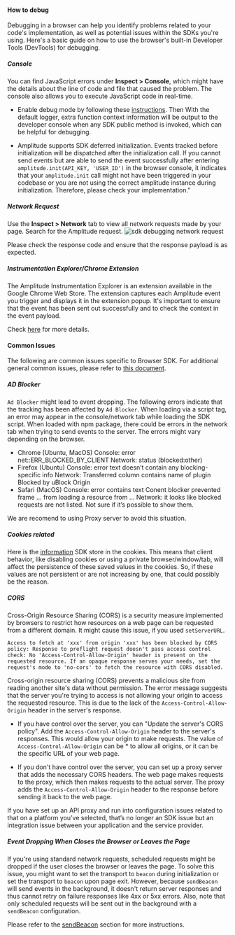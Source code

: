 #### How to debug

Debugging in a browser can help you identify problems related to your code's implementation, as well as potential issues within the SDKs you're using. Here's a basic guide on how to use the browser's built-in Developer Tools (DevTools) for debugging.

##### Console

You can find JavaScript errors under **Inspect > Console**, which might have the details about the line of code and file that caused the problem. The console also allows you to execute JavaScript code in real-time.

* Enable debug mode by following these [instructions](./#debug-mode). Then With the default logger, extra function context information will be output to the developer console when any SDK public method is invoked, which can be helpful for debugging.

* Amplitude supports SDK deferred initialization. Events tracked before initialization will be dispatched after the initialization call. If you cannot send events but are able to send the event successfully after entering `amplitude.init(API_KEY, 'USER_ID')` in the browser console, it indicates that your `amplitude.init` call might not have been triggered in your codebase or you are not using the correct amplitude instance during initialization. Therefore, please check your implementation."

##### Network Request

Use the **Inspect > Network** tab to view all network requests made by your page. Search for the Amplitude request.
![sdk debugging network request](../../../assets/images/sdk-debuggability-network-request.png)

Please check the response code and ensure that the response payload is as expected.

##### Instrumentation Explorer/Chrome Extension

The Amplitude Instrumentation Explorer is an extension available in the Google Chrome Web Store. The extension captures each Amplitude event you trigger and displays it in the extension popup. It's important to ensure that the event has been sent out successfully and to check the context in the event payload.

Check [here](../../debugger/#step-2-analyze-the-event-stream) for more details.

#### Common Issues

The following are common issues specific to Browser SDK. For additional general common issues, please refer to [this document](../../sdk-troubleshooting-and-debugging/).

##### AD Blocker

`Ad Blocker` might lead to event dropping. The following errors indicate that the tracking has been affected by `Ad Blocker`. When loading via a script tag, an error may appear in the console/network tab while loading the SDK script. When loaded with npm package, there could be errors in the network tab when trying to send events to the server. The errors might vary depending on the browser.

* Chrome (Ubuntu, MacOS)
Console: error net::ERR_BLOCKED_BY_CLIENT
Network: status (blocked:other)
* Firefox (Ubuntu)
Console: error text doesn’t contain any blocking-specific info
Network: Transferred column contains name of plugin Blocked by uBlock Origin
* Safari (MacOS)
Console: error contains text Conent blocker prevented frame ... from loading a resource from ...
Network: it looks like blocked requests are not listed. Not sure if it’s possible to show them.

We are recomend to using Proxy server to avoid this situation.

##### Cookies related

Here is the [information](./#cookie-management) SDK store in the cookies. This means that client behavior, like disabling cookies or using a private browser/window/tab, will affect the persistence of these saved values in the cookies. So, if these values are not persistent or are not increasing by one, that could possibly be the reason.

##### CORS

Cross-Origin Resource Sharing (CORS) is a security measure implemented by browsers to restrict how resources on a web page can be requested from a different domain. It might cause this issue, if you used `setServerURL`.

```Access to fetch at 'xxx' from origin 'xxx' has been blocked by CORS policy: Response to preflight request doesn't pass access control check: No 'Access-Control-Allow-Origin' header is present on the requested resource. If an opaque response serves your needs, set the request's mode to 'no-cors' to fetch the resource with CORS disabled.```

Cross-origin resource sharing (CORS) prevents a malicious site from reading another site's data without permission. The error message suggests that the server you're trying to access is not allowing your origin to access the requested resource. This is due to the lack of the `Access-Control-Allow-Origin` header in the server's response.

* If you have control over the server, you can "Update the server's CORS policy". Add the `Access-Control-Allow-Origin` header to the server's responses. This would allow your origin to make requests. The value of `Access-Control-Allow-Origin` can be * to allow all origins, or it can be the specific URL of your web page.

* If you don't have control over the server, you can set up a proxy server that adds the necessary CORS headers. The web page makes requests to the proxy, which then makes requests to the actual server. The proxy adds the `Access-Control-Allow-Origin` header to the response before sending it back to the web page.

If you have set up an API proxy and run into configuration issues related to that on a platform you’ve selected, that’s no longer an SDK issue but an integration issue between your application and the service provider.

##### Event Dropping When Closes the Browser or Leaves the Page

If you're using standard network requests, scheduled requests might be dropped if the user closes the browser or leaves the page. To solve this issue, you might want to set the transport to `beacon` during initialization or set the transport to `beacon` upon page exit. However, because `sendBeacon` will send events in the background, it doesn't return server responses and thus cannot retry on failure responses like 4xx or 5xx errors. Also, note that only scheduled requests will be sent out in the background with a `sendBeacon` configuration.

Please refer to the [sendBeacon](./#use-sendbeacon) section for more instructions.